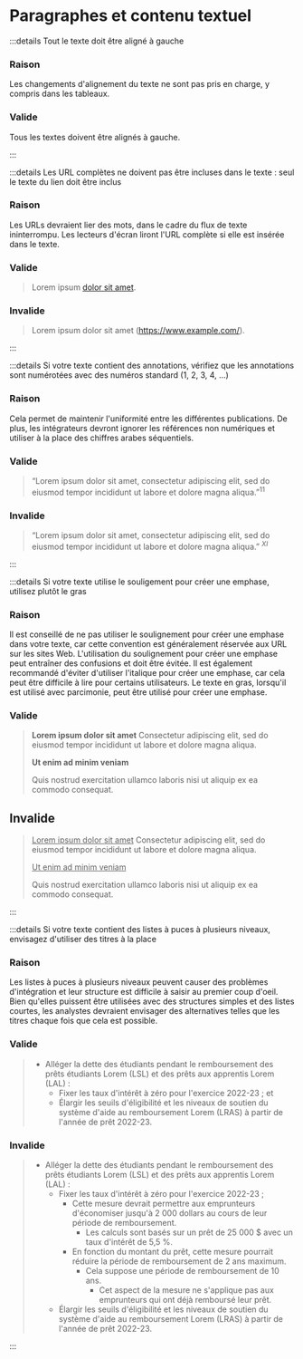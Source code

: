 # Paragraphes et contenu textuel

:::details Tout le texte doit être aligné à gauche

### Raison

Les changements d'alignement du texte ne sont pas pris en charge, y compris dans les tableaux.

### Valide

Tous les textes doivent être alignés à gauche.

:::

:::details Les URL complètes ne doivent pas être incluses dans le texte : seul le texte du lien doit être inclus

### Raison

Les URLs devraient lier des mots, dans le cadre du flux de texte ininterrompu. Les lecteurs d'écran liront l'URL complète si elle est insérée dans le texte.

### Valide

> Lorem ipsum [dolor sit amet](https://www.example.com).

### Invalide

> Lorem ipsum dolor sit amet (https://www.example.com/).

:::

:::details Si votre texte contient des annotations, vérifiez que les annotations sont numérotées avec des numéros standard (1, 2, 3, 4, ...)

### Raison

Cela permet de maintenir l'uniformité entre les différentes publications. De plus, les intégrateurs devront ignorer les références non numériques et utiliser à la place des chiffres arabes séquentiels.

### Valide

> “Lorem ipsum dolor sit amet, consectetur adipiscing elit, sed do eiusmod tempor incididunt ut labore et dolore magna aliqua.”<sup>11</sup>

### Invalide

> “Lorem ipsum dolor sit amet, consectetur adipiscing elit, sed do eiusmod tempor incididunt ut labore et dolore magna aliqua.” <sup><i>XI</i></sup>

:::

:::details Si votre texte utilise le souligement pour créer une emphase, utilisez plutôt le gras

### Raison

Il est conseillé de ne pas utiliser le soulignement pour créer une emphase dans votre texte, car cette convention est généralement réservée aux URL sur les sites Web. L'utilisation du soulignement pour créer une emphase peut entraîner des confusions et doit être évitée. Il est également recommandé d'éviter d'utiliser l'italique pour créer une emphase, car cela peut être difficile à lire pour certains utilisateurs. Le texte en gras, lorsqu'il est utilisé avec parcimonie, peut être utilisé pour créer une emphase.

### Valide

> **Lorem ipsum dolor sit amet** Consectetur adipiscing elit, sed do eiusmod tempor incididunt ut labore et dolore magna aliqua.
>
> **Ut enim ad minim veniam**
>
> Quis nostrud exercitation ullamco laboris nisi ut aliquip ex ea commodo consequat.

## Invalide

> <u>Lorem ipsum dolor sit amet</u> Consectetur adipiscing elit, sed do eiusmod tempor incididunt ut labore et dolore magna aliqua.
> 
> <u>Ut enim ad minim veniam</u>
>
> Quis nostrud exercitation ullamco laboris nisi ut aliquip ex ea commodo consequat.

:::

:::details Si votre texte contient des listes à puces à plusieurs niveaux, envisagez d'utiliser des titres à la place

### Raison

Les listes à puces à plusieurs niveaux peuvent causer des problèmes d'intégration et leur structure est difficile à saisir au premier coup d'oeil. Bien qu'elles puissent être utilisées avec des structures simples et des listes courtes, les analystes devraient envisager des alternatives telles que les titres chaque fois que cela est possible.

### Valide

> -	Alléger la dette des étudiants pendant le remboursement des prêts étudiants Lorem (LSL) et des prêts aux apprentis Lorem (LAL) :
>     -	Fixer les taux d'intérêt à zéro pour l'exercice 2022-23 ; et
>     -	Élargir les seuils d'éligibilité et les niveaux de soutien du système d'aide au remboursement Lorem (LRAS) à partir de l'année de prêt 2022-23.


### Invalide

> - Alléger la dette des étudiants pendant le remboursement des prêts étudiants Lorem (LSL) et des prêts aux apprentis Lorem (LAL) :
>     -	Fixer les taux d'intérêt à zéro pour l'exercice 2022-23 ;
>       -   Cette mesure devrait permettre aux emprunteurs d'économiser jusqu'à 2 000 dollars au cours de leur période de remboursement.
>            - Les calculs sont basés sur un prêt de 25 000 $ avec un taux d'intérêt de 5,5 %.
>       -   En fonction du montant du prêt, cette mesure pourrait réduire la période de remboursement de 2 ans maximum.
>            - Cela suppose une période de remboursement de 10 ans.
>               -	Cet aspect de la mesure ne s'applique pas aux emprunteurs qui ont déjà remboursé leur prêt.
>     -	Élargir les seuils d'éligibilité et les niveaux de soutien du système d'aide au remboursement Lorem (LRAS) à partir de l'année de prêt 2022-23.

:::